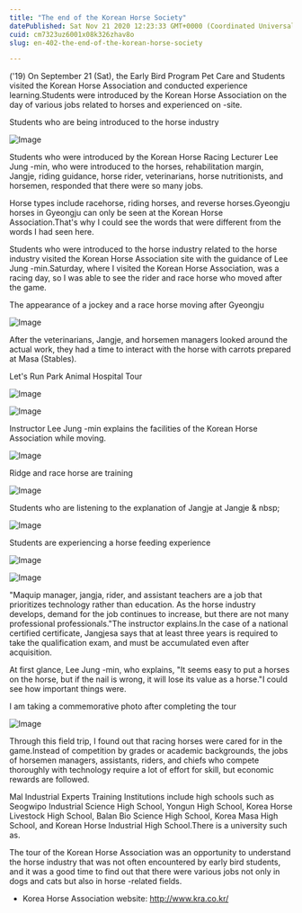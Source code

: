 ```yaml
---
title: "The end of the Korean Horse Society"
datePublished: Sat Nov 21 2020 12:23:33 GMT+0000 (Coordinated Universal Time)
cuid: cm7323uz6001x08k326zhav8o
slug: en-402-the-end-of-the-korean-horse-society

---
```



('19) On September 21 (Sat), the Early Bird Program Pet Care and Students visited the Korean Horse Association and conducted experience learning.Students were introduced by the Korean Horse Association on the day of various jobs related to horses and experienced on -site.

Students who are being introduced to the horse industry

![Image](https://cdn.hashnode.com/res/hashnode/image/upload/v1739433997790/d9b8c818-244a-4850-b24c-767e7ec58088.jpeg)

Students who were introduced by the Korean Horse Racing Lecturer Lee Jung -min, who were introduced to the horses, rehabilitation margin, Jangje, riding guidance, horse rider, veterinarians, horse nutritionists, and horsemen, responded that there were so many jobs.

Horse types include racehorse, riding horses, and reverse horses.Gyeongju horses in Gyeongju can only be seen at the Korean Horse Association.That's why I could see the words that were different from the words I had seen here.

Students who were introduced to the horse industry related to the horse industry visited the Korean Horse Association site with the guidance of Lee Jung -min.Saturday, where I visited the Korean Horse Association, was a racing day, so I was able to see the rider and race horse who moved after the game.

The appearance of a jockey and a race horse moving after Gyeongju

![Image](https://cdn.hashnode.com/res/hashnode/image/upload/v1739434000263/80a29dcc-762e-42cc-877d-d203616238d5.jpeg)

After the veterinarians, Jangje, and horsemen managers looked around the actual work, they had a time to interact with the horse with carrots prepared at Masa (Stables).

Let's Run Park Animal Hospital Tour

![Image](https://cdn.hashnode.com/res/hashnode/image/upload/v1739434003068/edf61a7d-ff79-41b0-af67-a171f15e08c6.jpeg)

![Image](https://cdn.hashnode.com/res/hashnode/image/upload/v1739434005813/ebbd625d-6ca6-4889-8fe6-30c8793fae00.jpeg)

Instructor Lee Jung -min explains the facilities of the Korean Horse Association while moving.

![Image](https://cdn.hashnode.com/res/hashnode/image/upload/v1739434008509/1608befa-5b5b-4646-ad72-db395babd734.jpeg)

Ridge and race horse are training

![Image](https://cdn.hashnode.com/res/hashnode/image/upload/v1739434011087/52cd4611-02b0-4a0d-8785-fff50f3c6544.jpeg)

Students who are listening to the explanation of Jangje at Jangje & nbsp;

![Image](https://cdn.hashnode.com/res/hashnode/image/upload/v1739434013787/11ce23da-8b60-4746-bbc9-e53012a901d6.jpeg)

Students are experiencing a horse feeding experience

![Image](https://cdn.hashnode.com/res/hashnode/image/upload/v1739434016402/79fabc18-c437-4725-94e0-f1a86baec769.jpeg)

![Image](https://cdn.hashnode.com/res/hashnode/image/upload/v1739434018989/3fe25bc0-4e11-4171-98a3-79be3beaa8d9.jpeg)

"Maquip manager, jangja, rider, and assistant teachers are a job that prioritizes technology rather than education. As the horse industry develops, demand for the job continues to increase, but there are not many professional professionals."The instructor explains.In the case of a national certified certificate, Jangjesa says that at least three years is required to take the qualification exam, and must be accumulated even after acquisition.

At first glance, Lee Jung -min, who explains, "It seems easy to put a horses on the horse, but if the nail is wrong, it will lose its value as a horse."I could see how important things were.

I am taking a commemorative photo after completing the tour

![Image](https://cdn.hashnode.com/res/hashnode/image/upload/v1739434021930/fe30919d-608c-40b6-a184-7bba480b66d5.jpeg)

Through this field trip, I found out that racing horses were cared for in the game.Instead of competition by grades or academic backgrounds, the jobs of horsemen managers, assistants, riders, and chiefs who compete thoroughly with technology require a lot of effort for skill, but economic rewards are followed.

Mal Industrial Experts Training Institutions include high schools such as Seogwipo Industrial Science High School, Yongun High School, Korea Horse Livestock High School, Balan Bio Science High School, Korea Masa High School, and Korean Horse Industrial High School.There is a university such as.

The tour of the Korean Horse Association was an opportunity to understand the horse industry that was not often encountered by early bird students, and it was a good time to find out that there were various jobs not only in dogs and cats but also in horse -related fields.

- Korea Horse Association website: http://www.kra.co.kr/